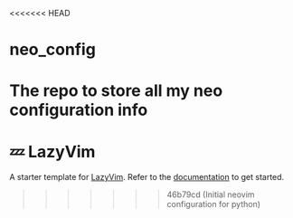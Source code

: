 <<<<<<< HEAD
# neo_config
The repo to store all my neo configuration info
=======
# 💤 LazyVim

A starter template for [LazyVim](https://github.com/LazyVim/LazyVim).
Refer to the [documentation](https://lazyvim.github.io/installation) to get started.
>>>>>>> 46b79cd (Initial neovim configuration for python)
